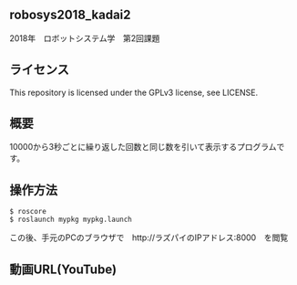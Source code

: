 ## robosys2018_kadai2

2018年　ロボットシステム学　第2回課題

## ライセンス
This repository is licensed under the GPLv3 license, see LICENSE.

## 概要
10000から3秒ごとに繰り返した回数と同じ数を引いて表示するプログラムです。

## 操作方法
    $ roscore
    $ roslaunch mypkg mypkg.launch
この後、手元のPCのブラウザで　http://ラズパイのIPアドレス:8000　を閲覧 
## 動画URL(YouTube)
